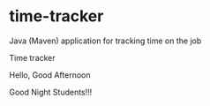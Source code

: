 # time-tracker
Java (Maven) application for tracking time on the job

Time tracker

Hello, Good Afternoon

Good Night Students!!!
